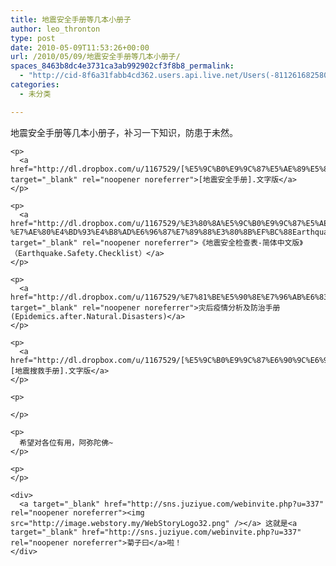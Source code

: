 ```yaml
---
title: 地震安全手册等几本小册子
author: leo_thronton
type: post
date: 2010-05-09T11:53:26+00:00
url: /2010/05/09/地震安全手册等几本小册子/
spaces_8463b8dc4e3731ca3ab992902cf3f8b8_permalink:
  - "http://cid-8f6a31fabb4cd362.users.api.live.net/Users(-8112616825800567966)/Blogs('8F6A31FABB4CD362!102')/Entries('8F6A31FABB4CD362!1070')?authkey=yuBuArwciRo%24"
categories:
  - 未分类

---
```

<div id="msgcns!8F6A31FABB4CD362!1070" class="bvMsg">
  <div>
    <p>
      地震安全手册等几本小册子，补习一下知识，防患于未然。
    </p>
    
    <p>
      <a href="http://dl.dropbox.com/u/1167529/[%E5%9C%B0%E9%9C%87%E5%AE%89%E5%85%A8%E6%89%8B%E5%86%8C].%E6%96%87%E5%AD%97%E7%89%88.pdf" target="_blank" rel="noopener noreferrer">[地震安全手册].文字版</a>
    </p>
    
    <p>
      <a href="http://dl.dropbox.com/u/1167529/%E3%80%8A%E5%9C%B0%E9%9C%87%E5%AE%89%E5%85%A8%E6%A3%80%E6%9F%A5%E8%A1%A8-%E7%AE%80%E4%BD%93%E4%B8%AD%E6%96%87%E7%89%88%E3%80%8B%EF%BC%88Earthquake.Safety.Checklist%EF%BC%89.pdf" target="_blank" rel="noopener noreferrer">《地震安全检查表-简体中文版》（Earthquake.Safety.Checklist）</a>
    </p>
    
    <p>
      <a href="http://dl.dropbox.com/u/1167529/%E7%81%BE%E5%90%8E%E7%96%AB%E6%83%85%E5%88%86%E6%9E%90%E5%8F%8A%E9%98%B2%E6%B2%BB%E6%89%8B%E5%86%8C(Epidemics.after.Natural.Disasters).pdf" target="_blank" rel="noopener noreferrer">灾后疫情分析及防治手册(Epidemics.after.Natural.Disasters)</a>
    </p>
    
    <p>
      <a href="http://dl.dropbox.com/u/1167529/[%E5%9C%B0%E9%9C%87%E6%90%9C%E6%95%91%E6%89%8B%E5%86%8C].%E6%96%87%E5%AD%97%E7%89%88.pdf">[地震搜救手册].文字版</a>
    </p>
    
    <p>
       
    </p>
    
    <p>
      希望对各位有用，阿弥陀佛~
    </p>
    
    <p>
    </p>
    
    <div>
      <a target="_blank" href="http://sns.juziyue.com/webinvite.php?u=337" rel="noopener noreferrer"><img src="http://image.webstory.my/WebStoryLogo32.png" /></a> 这就是<a target="_blank" href="http://sns.juziyue.com/webinvite.php?u=337" rel="noopener noreferrer">菊子曰</a>啦！
    </div>
  </div>
</div>